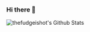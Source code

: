 ### Hi there 👋


![thefudgeishot's Github Stats](https://github-readme-stats.vercel.app/api?username=thefudgeishot&show_icons=true&theme=radical)
<!--
**thefudgeishot/thefudgeishot** is a ✨ _special_ ✨ repository because its `README.md` (this file) appears on your GitHub profile.

Here are some ideas to get you started:

- 🔭 I’m currently working on ...
- 🌱 I’m currently learning ...
- 👯 I’m looking to collaborate on ...
- 🤔 I’m looking for help with ...
- 💬 Ask me about ...
- 📫 How to reach me: ...
- 😄 Pronouns: ...
- ⚡ Fun fact: ...
-->
